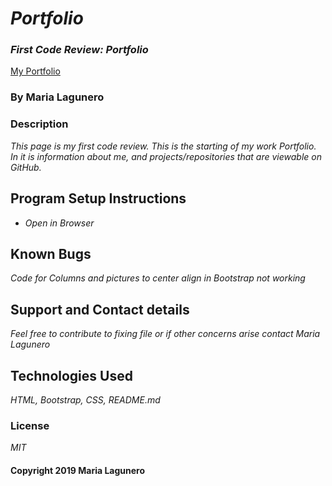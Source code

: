 # _Portfolio_

### _First Code Review: Portfolio_


[My Portfolio](https://marialagunero.github.io/firstcodereview/)

### By Maria Lagunero

### Description

_This page is my first code review. This is the starting of my work Portfolio. In it is information about me, and projects/repositories that are viewable on GitHub._


## Program Setup Instructions

* _Open in Browser_


## Known Bugs

_Code for Columns and pictures to center align in Bootstrap not working_

## Support and Contact details

_Feel free to contribute to fixing file or if other concerns arise contact Maria Lagunero_

## Technologies Used

_HTML, Bootstrap, CSS, README.md_

### License

*MIT*

#### Copyright 2019 Maria Lagunero
